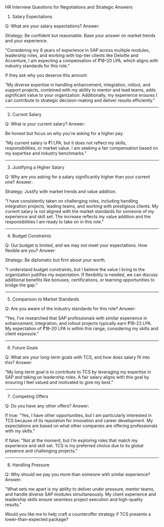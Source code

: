 HR Interview Questions for Negotiations and Strategic Answers

1. Salary Expectations

Q: What are your salary expectations?
Answer:

Strategy: Be confident but reasonable. Base your answer on market trends and your experience.

"Considering my 8 years of experience in SAP across multiple modules, leadership roles, and working with top-tier clients like Deloitte and Accenture, I am expecting a compensation of ₹18–20 LPA, which aligns with industry standards for this role."



If they ask why you deserve this amount:

"My diverse expertise in handling enhancement, integration, rollout, and support projects, combined with my ability to mentor and lead teams, adds significant value to your organization. Additionally, my experience ensures I can contribute to strategic decision-making and deliver results efficiently."




---

2. Current Salary

Q: What is your current salary?
Answer:

Be honest but focus on why you're asking for a higher pay.

"My current salary is ₹1 LPA, but it does not reflect my skills, responsibilities, or market value. I am seeking a fair compensation based on my expertise and industry benchmarks."





---

3. Justifying a Higher Salary

Q: Why are you asking for a salary significantly higher than your current one?
Answer:

Strategy: Justify with market trends and value addition.

"I have consistently taken on challenging roles, including handling integration projects, leading teams, and working with prestigious clients. My current salary is not aligned with the market standards for someone of my experience and skill set. The increase reflects my value addition and the responsibilities I am ready to take on in this role."





---

4. Budget Constraints

Q: Our budget is limited, and we may not meet your expectations. How flexible are you?
Answer:

Strategy: Be diplomatic but firm about your worth.

"I understand budget constraints, but I believe the value I bring to the organization justifies my expectation. If flexibility is needed, we can discuss additional benefits like bonuses, certifications, or learning opportunities to bridge the gap."





---

5. Comparison to Market Standards

Q: Are you aware of the industry standards for this role?
Answer:

"Yes, I’ve researched that SAP professionals with similar experience in enhancement, integration, and rollout projects typically earn ₹18–22 LPA. My expectation of ₹18–20 LPA is within this range, considering my skills and client exposure."




---

6. Future Goals

Q: What are your long-term goals with TCS, and how does salary fit into this?
Answer:

"My long-term goal is to contribute to TCS by leveraging my expertise in SAP and taking on leadership roles. A fair salary aligns with this goal by ensuring I feel valued and motivated to give my best."




---

7. Competing Offers

Q: Do you have any other offers?
Answer:

If true: "Yes, I have other opportunities, but I am particularly interested in TCS because of its reputation for innovation and career development. My expectations are based on what other companies are offering professionals with my skills."

If false: "Not at the moment, but I’m exploring roles that match my experience and skill set. TCS is my preferred choice due to its global presence and challenging projects."




---

8. Handling Pressure

Q: Why should we pay you more than someone with similar experience?
Answer:

"What sets me apart is my ability to deliver under pressure, mentor teams, and handle diverse SAP modules simultaneously. My client experience and leadership skills ensure seamless project execution and high-quality results."



Would you like me to help craft a counteroffer strategy if TCS presents a lower-than-expected package?

